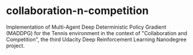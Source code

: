 # collaboration-n-competition
Implementation of Multi-Agent Deep Deterministic Policy Gradient (MADDPG) for the Tennis environment in the context of "Collaboration and Competition", the third Udacity Deep Reinforcement Learning Nanodegree project.
